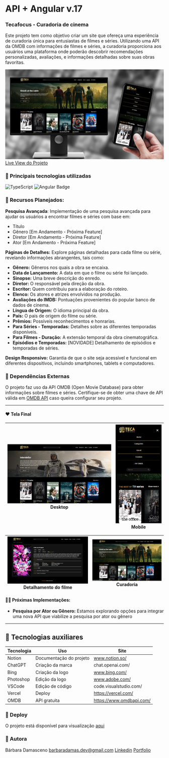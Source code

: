 # API + Angular v.17
### Tecafocus - Curadoria de cinema

Este projeto tem como objetivo criar um site que ofereça uma experiência de curadoria única para entusiastas de filmes e séries. Utilizando uma API da OMDB com informações de filmes e séries, a curadoria proporciona aos usuários uma plataforma onde poderão descobrir recomendações personalizadas, avaliações, e informações detalhadas sobre suas obras favoritas.

![wireframe](https://raw.githubusercontent.com/barbaradamasdev/db-tecafocus-angular/8d6a95b72ecb8d71b50416e16f91130bd5c67822/src/assets/teca-img1.jpg)
[Live View do Projeto](http://db-tecafocus-angular.vercel.app/home)

### 🎯 Principais tecnologias utilizadas
![TypeScript](https://img.shields.io/badge/TypeScript-007ACC?style=for-the-badge&logo=typescript&logoColor=white)  ![Angular Badge](https://img.shields.io/badge/Angular-DD0031?style=for-the-badge&logo=angular&logoColor=white)

### 🎯 Recursos Planejados:

**Pesquisa Avançada**: Implementação de uma pesquisa avançada para ajudar os usuários a encontrar filmes e séries com base em:
- Título
- Gênero [Em Andamento - Próxima Feature]
- Diretor [Em Andamento - Próxima Feature]
- Ator [Em Andamento - Próxima Feature]

**Páginas de Detalhes:** Explore páginas detalhadas para cada filme ou série, revelando informações abrangentes, tais como:

- **Gênero:** Gêneros nos quais a obra se encaixa.
- **Data de Lançamento:** A data em que o filme ou série foi lançado.
- **Sinopse:** Uma breve descrição do enredo.
- **Diretor:** O responsável pela direção da obra.
- **Escritor:** Quem contribuiu para a elaboração do roteiro.
- **Elenco:** Os atores e atrizes envolvidos na produção.
- **Avaliações do IMDB:** Pontuações provenientes do popular banco de dados de cinema.
- **Língua de Origem:** O idioma principal da obra.
- **País:** O país de origem do filme ou série.
- **Prêmios:** Possíveis reconhecimentos e honrarias.
- **Para Séries - Temporadas:** Detalhes sobre as diferentes temporadas disponíveis.
- **Para Filmes - Duração:** A extensão temporal da obra cinematográfica.
- **Episódios e Temporadas:** [NOVIDADE] Detalhamento de episódios e temporadas de séries.

**Design Responsivo:** Garantia de que o site seja acessível e funcional em diferentes dispositivos, incluindo smartphones, tablets e computadores.

### 🎯 Dependências Externas

O projeto faz uso da API OMDB (Open Movie Database) para obter informações sobre filmes e séries. Certifique-se de obter uma chave de API válida em [OMDB API](https://www.omdbapi.com/) caso queira configurar seu projeto.

---
#### ❤️ Tela Final
| ![Tela Final](https://github.com/barbaradamasdev/db-tecafocus-angular/blob/main/src/assets/teca-img2.png?raw=true)  Desktop| ![wireframe](https://github.com/barbaradamasdev/db-tecafocus-angular/blob/main/src/assets/teca-img5.png?raw=true) Mobile |
| --- | --- |

| ![Tela Final](https://github.com/barbaradamasdev/db-tecafocus-angular/blob/main/src/assets/teca-img3.png?raw=true) Detalhamento do filme| ![wireframe](https://github.com/barbaradamasdev/db-tecafocus-angular/blob/main/src/assets/teca-img4.png?raw=true) Curadoria |
| --- | --- |

#### ✍🏻️ Próximas Implementações:

- **Pesquisa por Ator ou Gênero:** Estamos explorando opções para integrar uma nova API que viabilize a pesquisa por ator ou gênero

---
## 📌 Tecnologias auxiliares

| Tecnologia | Uso | Site |
| ------ | ------ | ------ |
| Notion | Documentação do projeto | www.notion.so/
| ChatGPT | Criação da marca | chat.openai.com/
| Bing | Criação da logo  |www.bing.com/
| Photoshop | Edição da logo |www.adobe.com/
| VSCode | Edição de código |code.visualstudio.com/
| Vercel | Deploy | https://vercel.com/
| OMDB | API gratuita | https://www.omdbapi.com/


### 🚀 Deploy
O projeto está disponível para visualização [aqui](https://db-tecafocus-angular.vercel.app/home)

### 🐼 Autora
Bárbara Damasceno
barbaradamas.dev@gmail.com
[Linkedin](https://www.linkedin.com/in/barbaradamascenodev)
[Portfolio](https://barbaradamasdev.github.io/portfolio/)
